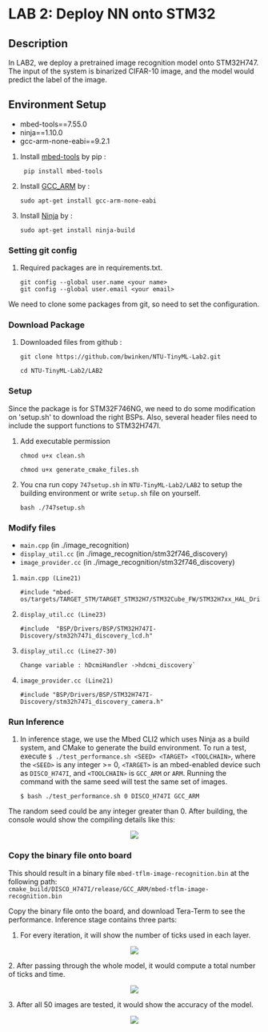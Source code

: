 # LAB 2: Deploy NN onto STM32
## Description
In LAB2, we deploy a pretrained image recognition model onto STM32H747. The input of the system is binarized CIFAR-10 image, and the model would predict the label of the image. 

## Environment Setup
- mbed-tools==7.55.0
- ninja==1.10.0
- gcc-arm-none-eabi==9.2.1

1. Install [mbed-tools](https://os.mbed.com/docs/mbed-os/v6.15/build-tools/install-and-set-up.html) by pip :
   
   ```
    pip install mbed-tools
    ```

2. Install [GCC_ARM](https://developer.arm.com/tools-and-software/open-source-software/developer-tools/gnu-toolchain/downloads) by :

    ```
    sudo apt-get install gcc-arm-none-eabi
    ```

3. Install [Ninja](https://installati.one/ubuntu/20.04/ninja-build/) by :

    ```
    sudo apt-get install ninja-build
    ``` 

### Setting git config 
1. Required packages are in requirements.txt. 

    ```
    git config --global user.name <your name> 
    git config --global user.email <your email>
    ```
We need to clone some packages from git, so need to set the configuration.

### Download Package
1. Downloaded files from github : 

    ```
    git clone https://github.com/bwinken/NTU-TinyML-Lab2.git
    ```
    ```
    cd NTU-TinyML-Lab2/LAB2
    ```


### Setup
Since the package is for STM32F746NG, we need to do some modification on 'setup.sh' to download the right BSPs. Also, several header files need to include the support functions to STM32H747I.
1. Add executable permission
   ```
   chmod u+x clean.sh
   ```
   ```
   chmod u+x generate_cmake_files.sh
   ```
2. You cna run copy `747setup.sh` in `NTU-TinyML-Lab2/LAB2` to setup the building environment or write `setup.sh` file on yourself.

   ```
   bash ./747setup.sh
   ```

### Modify files
- `main.cpp`          (in ./image_recognition)
- `display_util.cc`   (in ./image_recognition/stm32f746_discovery)
- `image_provider.cc` (in ./image_recognition/stm32f746_discovery)
1. `main.cpp (Line21)` 
    ```
    #include "mbed-os/targets/TARGET_STM/TARGET_STM32H7/STM32Cube_FW/STM32H7xx_HAL_Driver/stm32h7xx_hal.h"
    ```
2. `display_util.cc (Line23) `
    ```
    #include  "BSP/Drivers/BSP/STM32H747I-Discovery/stm32h747i_discovery_lcd.h"
    ```
3. `display_util.cc (Line27-30) `
   ```
   Change variable : hDcmiHandler ->hdcmi_discovery`
   ```
4. `image_provider.cc (Line21)` 
    
    ```
    #include "BSP/Drivers/BSP/STM32H747I-Discovery/stm32h747i_discovery_camera.h"
    ```

### Run Inference
1. In inference stage, we use the Mbed CLI2 which uses Ninja as a build system, and CMake to generate the build environment. To run a test, execute
`$ ./test_performance.sh <SEED> <TARGET> <TOOLCHAIN>`,
where the `<SEED>` is any integer >= 0, `<TARGET>` is an mbed-enabled device such as `DISCO_H747I`, and `<TOOLCHAIN>` is `GCC_ARM` or `ARM`. Running the command with the same seed will test the same set of images.

   ```
   $ bash ./test_performance.sh 0 DISCO_H747I GCC_ARM
   ```
The random seed could be any integer greater than 0. After building, the console would show the compiling details like this:

<p align="center">
    <img src=https://i.imgur.com/pDBBJrL.png>
</p>


### Copy the binary file onto board

This should result in a binary file `mbed-tflm-image-recognition.bin` at the following path:\
`cmake_build/DISCO_H747I/release/GCC_ARM/mbed-tflm-image-recognition.bin`
    
Copy the binary file onto the board, and download Tera-Term to see the performance. Inference stage contains three parts:

1. For every iteration, it will show the number of ticks used in each layer.
<p align="center">
    <img src=https://user-images.githubusercontent.com/61946472/191679155-3b0eee9d-a531-4f59-828c-fab1c67160dc.png>
 </p>
2. After passing through the whole model, it would compute a total number of ticks and time.
<p align="center">
    <img src=https://user-images.githubusercontent.com/61946472/191679217-60a5067e-880d-4d70-b8c0-1ab549414911.png>
</p>
3. After all 50 images are tested, it would show the accuracy of the model.
<p align="center">
    <img src=https://user-images.githubusercontent.com/61946472/191679783-d5eca440-3839-475a-8af5-5db969606514.png>
</p>
